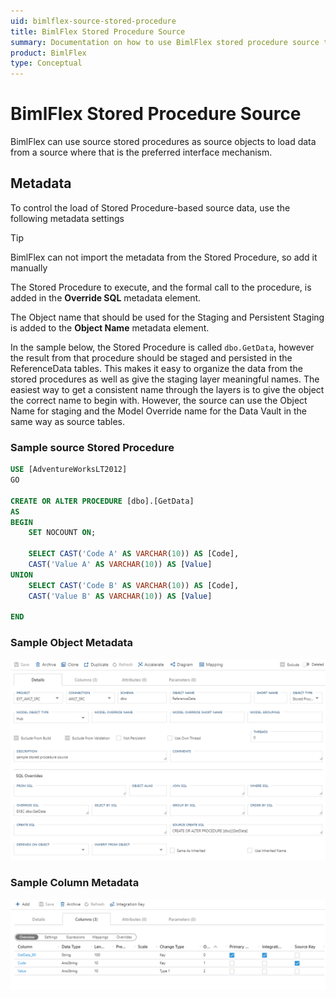 ```yaml
---
uid: bimlflex-source-stored-procedure
title: BimlFlex Stored Procedure Source
summary: Documentation on how to use BimlFlex stored procedure source to load data
product: BimlFlex
type: Conceptual
---
```

# BimlFlex Stored Procedure Source

BimlFlex can use source stored procedures as source objects to load data from a source where that is the preferred interface mechanism.

## Metadata

To control the load of Stored Procedure-based source data, use the following metadata settings

>[!TIP]
>BimlFlex can not import the metadata from the Stored Procedure, so add it manually

The Stored Procedure to execute, and the formal call to the procedure, is added in the **Override SQL** metadata element.

The Object name that should be used for the Staging and Persistent Staging is added to the **Object Name** metadata element.

In the sample below, the Stored Procedure is called `dbo.GetData`, however the result from that procedure should be staged and persisted in the ReferenceData tables. This makes it easy to organize the data from the stored procedures as well as give the staging layer meaningful names. The easiest way to get a consistent name through the layers is to give the object the correct name to begin with. However, the source can use the Object Name for staging and the Model Override name for the Data Vault in the same way as source tables.

### Sample source Stored Procedure

```sql
USE [AdventureWorksLT2012]
GO

CREATE OR ALTER PROCEDURE [dbo].[GetData]
AS
BEGIN
    SET NOCOUNT ON;

    SELECT CAST('Code A' AS VARCHAR(10)) AS [Code],
    CAST('Value A' AS VARCHAR(10)) AS [Value]
UNION
    SELECT CAST('Code B' AS VARCHAR(10)) AS [Code],
    CAST('Value B' AS VARCHAR(10)) AS [Value]

END
```

### Sample Object Metadata

![Stored Procedure Source Object Metadata](images/bfx-ssis-sp-src-object.png "Stored Procedure Source Object Metadata")

### Sample Column Metadata

![Stored Procedure Source Columns Metadata](images/bfx-ssis-sp-src-columns.png "Stored Procedure Source Columns Metadata")
